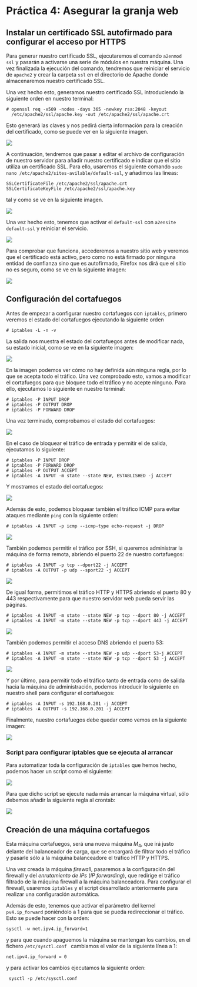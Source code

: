 # Práctica 4: Asegurar la granja web

## Instalar un certificado SSL autofirmado para configurar el acceso por HTTPS

Para generar nuestro certificado SSL, ejecutaremos el comando `a2enmod ssl` y pasarán a activarse una serie de módulos en nuestra máquina. Una vez finalizada la ejecución del comando, tendremos que reiniciar el servicio de `apache2` y crear la carpeta `ssl` en el directorio de Apache donde almacenaremos nuestro certificado SSL.

Una vez hecho esto, generamos nuestro certificado SSL introduciendo la siguiente orden en nuestro terminal:

```
# openssl req -x509 -nodes -days 365 -newkey rsa:2048 -keyout 
  /etc/apache2/ssl/apache.key -out /etc/apache2/ssl/apache.crt
```

Esto generará las claves y nos pedirá cierta información para la creación del certificado, como se puede ver en la siguiente imagen.

![](enable_ssl.png)

A continuación, tendremos que pasar a editar el archivo de configuración de nuestro servidor para añadir nuestro certificado e indicar que el sitio utiliza un certificado SSL. Para ello, usaremos el siguiente comando `sudo nano /etc/apache2/sites-avilable/default-ssl`, y añadimos las líneas:
```
SSLCertificateFile /etc/apache2/ssl/apache.crt
SSLCertificateKeyFile /etc/apache2/ssl/apache.key
```
tal y como se ve en la siguiente imagen.

![](default-ssl-conf.png)

Una vez hecho esto, tenemos que activar el `default-ssl` con `a2ensite default-ssl` y reiniciar el servicio. 

![](activate_ssl.png)

Para comprobar que funciona, accederemos a nuestro sitio web y veremos que el certificado está activo, pero como no está firmado por ninguna entidad de confianza sino que es autofirmado, Firefox nos dirá que el sitio no es seguro, como se ve en la siguiente imagen:

![](self-signed.png)

## Configuración del cortafuegos

Antes de empezar a configurar nuestro cortafuegos con `iptables`, primero veremos el estado del cortafuegos ejecutando la siguiente orden

```
# iptables -L -n -v
```

La salida nos muestra el estado del cortafuegos antes de modificar nada, su estado inicial, como se ve en la siguiente imagen:

![](init_iptables.png)

En la imagen podemos ver cómo no hay definida aún ninguna regla, por lo que se acepta todo el tráfico. Una vez comprobado esto, vamos a modificar el cortafuegos para que bloquee todo el tráfico y no acepte ninguno. Para ello, ejecutamos lo siguiente en nuestro terminal:

```
# iptables -P INPUT DROP
# iptables -P OUTPUT DROP
# iptables -P FORWARD DROP
```

Una vez terminado, comprobamos el estado del cortafuegos:

![](drop_traffic.png)

En el caso de bloquear el tráfico de entrada y permitir el de salida, ejecutamos lo siguiente: 

```
# iptables -P INPUT DROP
# iptables -P FORWARD DROP
# iptables -P OUTPUT ACCEPT
# iptables -A INPUT -m state --state NEW, ESTABLISHED -j ACCEPT 
```

Y mostramos el estado del cortafuegos:

![](block_input_traffic.png)

Además de esto, podemos bloquear también el tráfico ICMP para evitar ataques mediante `ping` con la siguiente orden:

```
# iptables -A INPUT -p icmp --icmp-type echo-request -j DROP
```

![](block_icmp.png)

También podemos permitir el tráfico por SSH, si queremos administrar la máquina de forma remota, abriendo el puerto 22 de nuestro cortafuegos:

```
# iptables -A INPUT -p tcp --dport22 -j ACCEPT
# iptables -A OUTPUT -p udp --sport22 -j ACCEPT
```

![](accept_ssh.png)

De igual forma, permitimos el tráfico HTTP y HTTPS abriendo el puerto 80 y 443 respectivamente para que nuestro servidor web pueda servir las páginas.

```
# iptables -A INPUT -m state --state NEW -p tcp --dport 80 -j ACCEPT
# iptables -A INPUT -m state --state NEW -p tcp --dport 443 -j ACCEPT
```

![](accept_http.png)

También podemos permitir el acceso DNS abriendo el puerto 53:

```
# iptables -A INPUT -m state --state NEW -p udp --dport 53-j ACCEPT
# iptables -A INPUT -m state --state NEW -p tcp --dport 53 -j ACCEPT
``` 

![](accept_dns.png)

Y por último, para permitir todo el tráfico tanto de entrada como de salida hacia la máquina de administración, podemos introducir lo siguiente en nuestro shell para configurar el cortafuegos:

```
# iptables -A INPUT -s 192.168.0.201 -j ACCEPT
# iptables -A OUTPUT -s 192.168.0.201 -j ACCEPT
```

Finalmente, nuestro cortafuegos debe quedar como vemos en la siguiente imagen:

![](accept_admin.png)

### Script para configurar iptables que se ejecuta al arrancar
Para automatizar toda la configuración de `iptables` que hemos hecho, podemos hacer un script como el siguiente:

![](iptables_script.png)

Para que dicho script se ejecute nada más arrancar la máquina virtual, sólo debemos añadir la siguiente regla al crontab:

![](enable_script_boot.png)

## Creación de una máquina cortafuegos

Esta máquina cortafuegos, será una nueva máquina $M_4$, que irá justo delante del balanceador de carga, que se encargará de filtrar todo el tráfico y pasarle sólo a la máquina balanceadore el tráfico HTTP y HTTPS. 

Una vez creada la máquina _firewall_, pasaremos a la configuración del firewall y del _enrutamiento de IPs_ (_IP forwarding_), que redirige el tráfico filtrado de la máquina firewall a la máquina balanceadora. Para configurar el firewall, usaremos `iptables` y el script desarrollado anteriormente para realizar una configuración automática.

Además de esto, tenemos que activar el parámetro del kernel `pv4.ip_forward` poniéndolo a 1 para que se pueda redireccionar el tráfico. Esto se puede hacer con la orden: 

```
sysctl -w net.ipv4.ip_forward=1
```

y para que cuando apaguemos la máquina se mantengan los cambios, en el fichero `/etc/sysctl.conf ` cambiamos el valor de la siguiente línea a 1: 
```
net.ipv4.ip_forward = 0
```
y para activar los cambios ejecutamos la siguiente orden:

```
 sysctl -p /etc/sysctl.conf 
```
